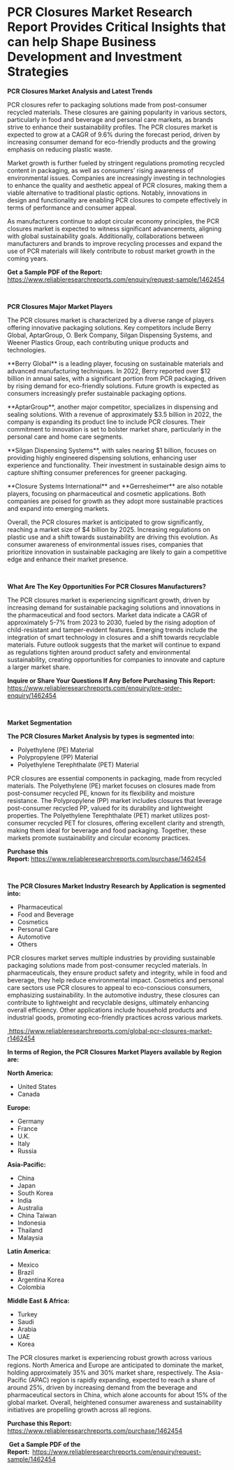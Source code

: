 <p><h1>PCR Closures Market Research Report Provides Critical Insights that can help Shape Business Development and Investment Strategies</h1></p><p><strong>PCR Closures Market Analysis and Latest Trends</strong></p>
<p><p>PCR closures refer to packaging solutions made from post-consumer recycled materials. These closures are gaining popularity in various sectors, particularly in food and beverage and personal care markets, as brands strive to enhance their sustainability profiles. The PCR closures market is expected to grow at a CAGR of 9.6% during the forecast period, driven by increasing consumer demand for eco-friendly products and the growing emphasis on reducing plastic waste.</p><p>Market growth is further fueled by stringent regulations promoting recycled content in packaging, as well as consumers' rising awareness of environmental issues. Companies are increasingly investing in technologies to enhance the quality and aesthetic appeal of PCR closures, making them a viable alternative to traditional plastic options. Notably, innovations in design and functionality are enabling PCR closures to compete effectively in terms of performance and consumer appeal. </p><p>As manufacturers continue to adopt circular economy principles, the PCR closures market is expected to witness significant advancements, aligning with global sustainability goals. Additionally, collaborations between manufacturers and brands to improve recycling processes and expand the use of PCR materials will likely contribute to robust market growth in the coming years.</p></p>
<p><strong>Get a Sample PDF of the Report:&nbsp;</strong> <a href="https://www.reliableresearchreports.com/enquiry/request-sample/1462454?utm_campaign=2279&utm_medium=2&utm_source=Github&utm_content=ia&utm_term=19042025&utm_id=pcr-closures">https://www.reliableresearchreports.com/enquiry/request-sample/1462454</a></p>
<p>&nbsp;</p>
<p><strong>PCR Closures Major Market Players</strong></p>
<p><p>The PCR closures market is characterized by a diverse range of players offering innovative packaging solutions. Key competitors include Berry Global, AptarGroup, O. Berk Company, Silgan Dispensing Systems, and Weener Plastics Group, each contributing unique products and technologies.</p><p>**Berry Global** is a leading player, focusing on sustainable materials and advanced manufacturing techniques. In 2022, Berry reported over $12 billion in annual sales, with a significant portion from PCR packaging, driven by rising demand for eco-friendly solutions. Future growth is expected as consumers increasingly prefer sustainable packaging options.</p><p>**AptarGroup**, another major competitor, specializes in dispensing and sealing solutions. With a revenue of approximately $3.5 billion in 2022, the company is expanding its product line to include PCR closures. Their commitment to innovation is set to bolster market share, particularly in the personal care and home care segments.</p><p>**Silgan Dispensing Systems**, with sales nearing $1 billion, focuses on providing highly engineered dispensing solutions, enhancing user experience and functionality. Their investment in sustainable design aims to capture shifting consumer preferences for greener packaging.</p><p>**Closure Systems International** and **Gerresheimer** are also notable players, focusing on pharmaceutical and cosmetic applications. Both companies are poised for growth as they adopt more sustainable practices and expand into emerging markets.</p><p>Overall, the PCR closures market is anticipated to grow significantly, reaching a market size of $4 billion by 2025. Increasing regulations on plastic use and a shift towards sustainability are driving this evolution. As consumer awareness of environmental issues rises, companies that prioritize innovation in sustainable packaging are likely to gain a competitive edge and enhance their market presence.</p></p>
<p>&nbsp;</p>
<p><strong>What Are The Key Opportunities For PCR Closures Manufacturers?</strong></p>
<p><p>The PCR closures market is experiencing significant growth, driven by increasing demand for sustainable packaging solutions and innovations in the pharmaceutical and food sectors. Market data indicate a CAGR of approximately 5-7% from 2023 to 2030, fueled by the rising adoption of child-resistant and tamper-evident features. Emerging trends include the integration of smart technology in closures and a shift towards recyclable materials. Future outlook suggests that the market will continue to expand as regulations tighten around product safety and environmental sustainability, creating opportunities for companies to innovate and capture a larger market share.</p></p>
<p><strong>Inquire or Share Your Questions If Any Before Purchasing This Report:</strong> <a href="https://www.reliableresearchreports.com/enquiry/pre-order-enquiry/1462454?utm_campaign=2279&utm_medium=2&utm_source=Github&utm_content=ia&utm_term=19042025&utm_id=pcr-closures">https://www.reliableresearchreports.com/enquiry/pre-order-enquiry/1462454</a></p>
<p>&nbsp;</p>
<p><strong>Market Segmentation</strong></p>
<p><strong>The PCR Closures Market Analysis by types is segmented into:</strong></p>
<p><ul><li>Polyethylene (PE) Material</li><li>Polypropylene (PP) Material</li><li>Polyethylene Terephthalate (PET) Material</li></ul></p>
<p><p>PCR closures are essential components in packaging, made from recycled materials. The Polyethylene (PE) market focuses on closures made from post-consumer recycled PE, known for its flexibility and moisture resistance. The Polypropylene (PP) market includes closures that leverage post-consumer recycled PP, valued for its durability and lightweight properties. The Polyethylene Terephthalate (PET) market utilizes post-consumer recycled PET for closures, offering excellent clarity and strength, making them ideal for beverage and food packaging. Together, these markets promote sustainability and circular economy practices.</p></p>
<p><strong>Purchase this Report:&nbsp;</strong><a href="https://www.reliableresearchreports.com/purchase/1462454?utm_campaign=2279&utm_medium=2&utm_source=Github&utm_content=ia&utm_term=19042025&utm_id=pcr-closures">https://www.reliableresearchreports.com/purchase/1462454</a></p>
<p>&nbsp;</p>
<p><strong>The PCR Closures Market Industry Research by Application is segmented into:</strong></p>
<p><ul><li>Pharmaceutical</li><li>Food and Beverage</li><li>Cosmetics</li><li>Personal Care</li><li>Automotive</li><li>Others</li></ul></p>
<p><p>PCR closures market serves multiple industries by providing sustainable packaging solutions made from post-consumer recycled materials. In pharmaceuticals, they ensure product safety and integrity, while in food and beverage, they help reduce environmental impact. Cosmetics and personal care sectors use PCR closures to appeal to eco-conscious consumers, emphasizing sustainability. In the automotive industry, these closures can contribute to lightweight and recyclable designs, ultimately enhancing overall efficiency. Other applications include household products and industrial goods, promoting eco-friendly practices across various markets.</p></p>
<p><a href="https://www.reliableresearchreports.com/global-pcr-closures-market-r1462454?utm_campaign=2279&utm_medium=2&utm_source=Github&utm_content=ia&utm_term=19042025&utm_id=pcr-closures">&nbsp;https://www.reliableresearchreports.com/global-pcr-closures-market-r1462454</a></p>
<p><strong>In terms of Region, the PCR Closures Market Players available by Region are:</strong></p>
<p>
    <p> <strong> North America: </strong>
        <ul>
            <li>United States</li>
            <li>Canada</li>
        </ul>
        </p> 
    <p> <strong> Europe: </strong>
        <ul>
            <li>Germany</li>
            <li>France</li>
            <li>U.K.</li>
            <li>Italy</li>
            <li>Russia</li>
        </ul>
        </p> 
    <p> <strong> Asia-Pacific: </strong>
        <ul>
            <li>China</li>
            <li>Japan</li>
            <li>South Korea</li>
            <li>India</li>
            <li>Australia</li>
            <li>China Taiwan</li>
            <li>Indonesia</li>
            <li>Thailand</li>
            <li>Malaysia</li>
        </ul>
        </p> 
    <p> <strong> Latin America: </strong>
        <ul>
            <li>Mexico</li>
            <li>Brazil</li>
            <li>Argentina Korea</li>
            <li>Colombia</li>
        </ul>
        </p> 
    <p> <strong> Middle East & Africa: </strong>
        <ul>
            <li>Turkey</li>
            <li>Saudi</li>
            <li>Arabia</li>
            <li>UAE</li>
            <li>Korea</li>
        </ul>
    </p>
    </p>
<p><p>The PCR closures market is experiencing robust growth across various regions. North America and Europe are anticipated to dominate the market, holding approximately 35% and 30% market share, respectively. The Asia-Pacific (APAC) region is rapidly expanding, expected to reach a share of around 25%, driven by increasing demand from the beverage and pharmaceutical sectors in China, which alone accounts for about 15% of the global market. Overall, heightened consumer awareness and sustainability initiatives are propelling growth across all regions.</p></p>
<p><strong>Purchase this Report: </strong><a href="https://www.reliableresearchreports.com/purchase/1462454?utm_campaign=2279&utm_medium=2&utm_source=Github&utm_content=ia&utm_term=19042025&utm_id=pcr-closures">https://www.reliableresearchreports.com/purchase/1462454</a></p>
<p>&nbsp;<strong>Get a Sample PDF of the Report:&nbsp;&nbsp;</strong><a href="https://www.reliableresearchreports.com/enquiry/request-sample/1462454?utm_campaign=2279&utm_medium=2&utm_source=Github&utm_content=ia&utm_term=19042025&utm_id=pcr-closures">https://www.reliableresearchreports.com/enquiry/request-sample/1462454</a></p>
<p><strong></strong></p>
<p><p></p><p></p><p></p></p>